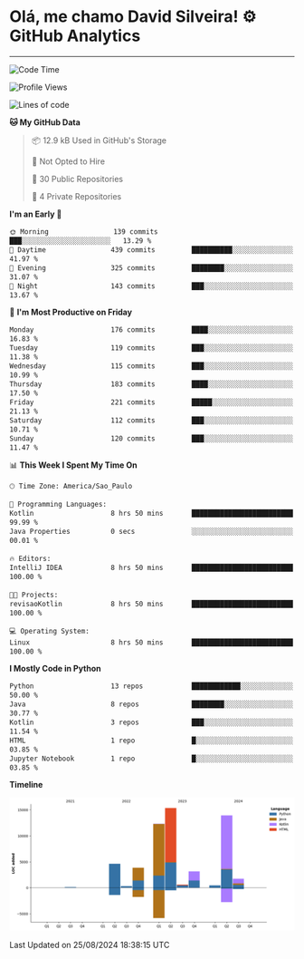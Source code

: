 
# Olá, me chamo David Silveira! ⚙️ GitHub Analytics

---
<!--START_SECTION:waka-->
![Code Time](http://img.shields.io/badge/Code%20Time-194%20hrs%2028%20mins-blue)

![Profile Views](http://img.shields.io/badge/Profile%20Views-12-blue)

![Lines of code](https://img.shields.io/badge/From%20Hello%20World%20I%27ve%20Written-56.2%20thousand%20lines%20of%20code-blue)

**🐱 My GitHub Data** 

> 📦 12.9 kB Used in GitHub's Storage 
 > 
> 🚫 Not Opted to Hire
 > 
> 📜 30 Public Repositories 
 > 
> 🔑 4 Private Repositories 
 > 
**I'm an Early 🐤** 

```text
🌞 Morning                139 commits         ███░░░░░░░░░░░░░░░░░░░░░░   13.29 % 
🌆 Daytime                439 commits         ██████████░░░░░░░░░░░░░░░   41.97 % 
🌃 Evening                325 commits         ████████░░░░░░░░░░░░░░░░░   31.07 % 
🌙 Night                  143 commits         ███░░░░░░░░░░░░░░░░░░░░░░   13.67 % 
```
📅 **I'm Most Productive on Friday** 

```text
Monday                   176 commits         ████░░░░░░░░░░░░░░░░░░░░░   16.83 % 
Tuesday                  119 commits         ███░░░░░░░░░░░░░░░░░░░░░░   11.38 % 
Wednesday                115 commits         ███░░░░░░░░░░░░░░░░░░░░░░   10.99 % 
Thursday                 183 commits         ████░░░░░░░░░░░░░░░░░░░░░   17.50 % 
Friday                   221 commits         █████░░░░░░░░░░░░░░░░░░░░   21.13 % 
Saturday                 112 commits         ███░░░░░░░░░░░░░░░░░░░░░░   10.71 % 
Sunday                   120 commits         ███░░░░░░░░░░░░░░░░░░░░░░   11.47 % 
```


📊 **This Week I Spent My Time On** 

```text
🕑︎ Time Zone: America/Sao_Paulo

💬 Programming Languages: 
Kotlin                   8 hrs 50 mins       █████████████████████████   99.99 % 
Java Properties          0 secs              ░░░░░░░░░░░░░░░░░░░░░░░░░   00.01 % 

🔥 Editors: 
IntelliJ IDEA            8 hrs 50 mins       █████████████████████████   100.00 % 

🐱‍💻 Projects: 
revisaoKotlin            8 hrs 50 mins       █████████████████████████   100.00 % 

💻 Operating System: 
Linux                    8 hrs 50 mins       █████████████████████████   100.00 % 
```

**I Mostly Code in Python** 

```text
Python                   13 repos            ████████████░░░░░░░░░░░░░   50.00 % 
Java                     8 repos             ████████░░░░░░░░░░░░░░░░░   30.77 % 
Kotlin                   3 repos             ███░░░░░░░░░░░░░░░░░░░░░░   11.54 % 
HTML                     1 repo              █░░░░░░░░░░░░░░░░░░░░░░░░   03.85 % 
Jupyter Notebook         1 repo              █░░░░░░░░░░░░░░░░░░░░░░░░   03.85 % 
```



**Timeline**

![Lines of Code chart](https://raw.githubusercontent.com/DavidSilveira80/DavidSilveira80/master/assets/bar_graph.png)


 Last Updated on 25/08/2024 18:38:15 UTC
<!--END_SECTION:waka-->


